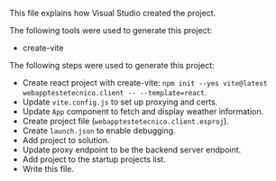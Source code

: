 This file explains how Visual Studio created the project.

The following tools were used to generate this project:
- create-vite

The following steps were used to generate this project:
- Create react project with create-vite: `npm init --yes vite@latest webapptestetecnico.client -- --template=react`.
- Update `vite.config.js` to set up proxying and certs.
- Update `App` component to fetch and display weather information.
- Create project file (`webapptestetecnico.client.esproj`).
- Create `launch.json` to enable debugging.
- Add project to solution.
- Update proxy endpoint to be the backend server endpoint.
- Add project to the startup projects list.
- Write this file.

